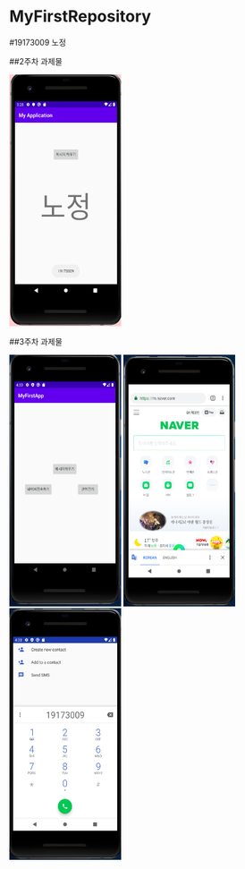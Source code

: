 # MyFirstRepository
#19173009 노정

##2주차 과제물

<img width = "200" height="450" src="./Png/2.PNG"></img>

##3주차 과제물

<img width= "200" height="450" src="./Png/display.PNG"></img>
<img width= "200" height="450" src="./Png/naver.PNG"></img>
<img width= "200" height="450" src="./Png/call.PNG"></img>
